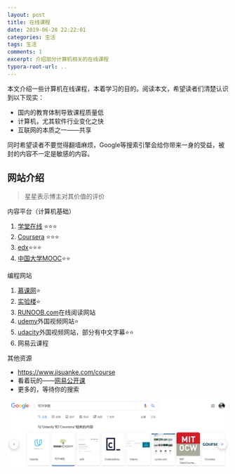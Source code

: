 ```yaml
---
layout: post
title: 在线课程
date: 2019-06-28 22:22:01
categories: 生活
tags: 生活
comments: 1
excerpt: 介绍部分计算机相关的在线课程
typora-root-url: ..
---
```






本文介绍一些计算机在线课程，本着学习的目的。阅读本文，希望读者们清楚认识到以下现实：

- 国内的教育体制导致课程质量低
- 计算机，尤其软件行业变化之快
- 互联网的本质之一——共享

同时希望读者不要觉得翻墙麻烦，Google等搜索引擎会给你带来一身的受益，被封的内容不一定是敏感的内容。

## 网站介绍

> 星星表示博主对其价值的评价

内容平台（计算机基础）

1. [学堂在线](https://www.xuetangx.com/courses) ⭐⭐⭐
2. [Coursera](https://www.coursera.org/) ⭐⭐⭐
3. [edx](https://www.edx.org/)⭐⭐⭐
4. [中国大学MOOC](http://www.icourse163.org/category/computer)⭐⭐

编程网站

1. [慕课网](https://www.imooc.com/)⭐
2. [实验楼](https://www.shiyanlou.com/courses/)⭐
3. [RUNOOB.com](http://www.runoob.com/)在线阅读网站
4. [udemy](https://www.udemy.com/)外国视频网站⭐
5. [udacity](https://cn.udacity.com/)外国视频网站，部分有中文字幕⭐⭐
6. 网易云课程

其他资源

- https://www.jisuanke.com/course
- 看着玩的——[网易公开课](https://open.163.com/ted/#new_ted_item)
- 更多的，等待你的搜索

![1561727719571](/../assets/blog_res/1561727719571.png)